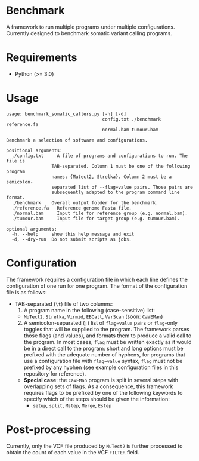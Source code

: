 # Benchmark

A framework to run multiple programs under multiple configurations.
Currently designed to benchmark somatic variant calling programs.

# Requirements

* Python (>= 3.0)

# Usage

    usage: benchmark_somatic_callers.py [-h] [-d]
                                        config.txt ./benchmark reference.fa
                                        normal.bam tumour.bam

    Benchmark a selection of software and configurations.

    positional arguments:
      ./config.txt     A file of programs and configurations to run. The file is
                     TAB-separated. Column 1 must be one of the following program
                     names: {Mutect2, Strelka}. Column 2 must be a semicolon-
                     separated list of --flag=value pairs. Those pairs are
                     subsequently adapted to the program command line format.
      ./benchmark    Overall output folder for the benchmark.
      ./reference.fa   Reference genome Fasta file.
      ./normal.bam     Input file for reference group (e.g. normal.bam).
      ./tumour.bam     Input file for target group (e.g. tumour.bam).

    optional arguments:
      -h, --help     show this help message and exit
      -d, --dry-run  Do not submit scripts as jobs.

# Configuration

The framework requires a configuration file in which each line defines
the configuration of one run for one program. The format of the
configuration file is as follows:

* TAB-separated (`\t`) file of two columns:
  1. A program name in the following (case-sensitive)
    list:
    * `MuTect2`, `Strelka`, `Virmid`, `EBCall`, `VarScan`
      (soon: `CaVEMan`)
  2. A semicolon-separated (`;`) list of `flag=value` pairs or
   `flag`-only toggles that will be supplied to the program.
    The framework parses those flags (and values), and formats them
    to produce a valid call to the program.
    In most cases, `flag` must be written exactly as it would be in
    a direct call to the program: short and long options must be
    prefixed with the adequate number of hyphens, for programs that use
    a configuration file with `flag=value` syntax, `flag` must not be
    prefixed by any hyphen (see example configuration files in this
    repository for reference).
    * **Special case**: the `CaVEMan` program is split in several steps
      with overlapping sets of flags. As a consequence, this framework
      requires flags to be prefixed by one of the following
      keywords to specify which of the steps should be given the
      information:
      * `setup`, `split`, `Mstep`, `Merge`, `Estep`


# Post-processing

Currently, only the VCF file produced by `MuTect2` is further processed
to obtain the count of each value in the VCF `FILTER` field.
